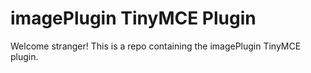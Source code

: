 # imagePlugin TinyMCE Plugin

Welcome stranger! This is a repo containing the imagePlugin TinyMCE plugin.
